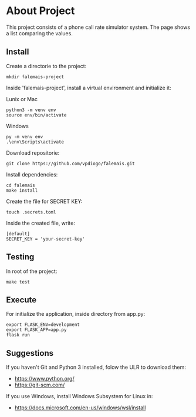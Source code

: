 # About Project

This project consists of a phone call rate simulator system. The page shows a list comparing the values.

## Install

Create a directorie to the project:

```
mkdir falemais-project
```

Inside 'falemais-project', install a virtual environment and initialize it:

Lunix or Mac
```
python3 -m venv env
source env/bin/activate
```
Windows
```
py -m venv env
.\env\Scripts\activate
```

Download repositorie:

```
git clone https://github.com/vpdiogo/falemais.git
```

Install dependencies:

```
cd falemais
make install
```

Create the file for SECRET KEY:

```
touch .secrets.toml
```
Inside the created file, write:

```
[default]
SECRET_KEY = 'your-secret-key'
```
## Testing

In root of the project:

```
make test
```

## Execute 
For initialize the application, inside directory from app.py:

```
export FLASK_ENV=development
export FLASK_APP=app.py
flask run
```

## Suggestions

If you haven't Git and Python 3 installed, folow the ULR to download them:
- https://www.python.org/
- https://git-scm.com/

If you use Windows, install Windows Subsystem for Linux in:
- https://docs.microsoft.com/en-us/windows/wsl/install 
